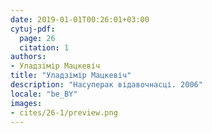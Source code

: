 ```yaml
---
date: 2019-01-01T00:26:01+03:00
cytuj-pdf:
  page: 26
  citation: 1
authors:
- Уладзімір Мацкевіч
title: "Уладзімір Мацкевіч"
description: "Насуперак відавочнасці. 2006"
locale: "be_BY"
images:
- cites/26-1/preview.png
---
```

